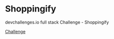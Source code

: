 # Shoppingify

devchallenges.io full stack Challenge - Shoppingify

[Challenge](https://devchallenges.io/challenges/mGd5VpbO4JnzU6I9l96x)
